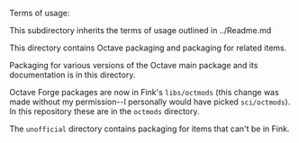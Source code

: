 Terms of usage:

This subdirectory inherits the terms of usage outlined in ../Readme.md

This directory contains Octave packaging and packaging for related items.  

Packaging for various versions of the Octave main package and its documentation is in this directory.

Octave Forge packages are now in Fink's `libs/octmods` (this change was made without my permission--I personally would have picked `sci/octmods`).  In this repository these are in the `octmods` directory.

The `unofficial` directory contains packaging for items that can't be in Fink.

